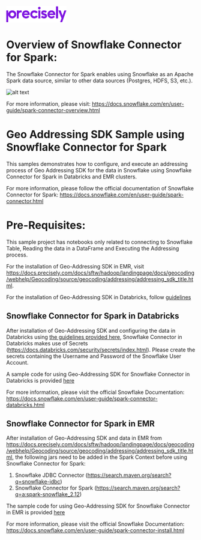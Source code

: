 ![Precisely](../../Precisely_Logo.png)

# Overview of Snowflake Connector for Spark:

The Snowflake Connector for Spark enables using Snowflake as an Apache Spark data source, similar to other data
sources (Postgres, HDFS, S3, etc.).

![alt text](https://docs.snowflake.com/en/_images/spark-snowflake-data-source.png)

For more information, please visit: https://docs.snowflake.com/en/user-guide/spark-connector-overview.html

# Geo Addressing SDK Sample using Snowflake Connector for Spark

This samples demonstrates how to configure, and execute an addressing process of Geo Addressing SDK for the data in
Snowflake using Snowflake Connector for Spark in Databricks and EMR clusters.

For more information, please follow the official documentation of Snowflake Connector for
Spark: https://docs.snowflake.com/en/user-guide/spark-connector.html

# Pre-Requisites:

This sample project has notebooks only related to connecting to Snowflake Table, Reading the data in a DataFrame and
Executing the Addressing process.

For the installation of Geo-Addressing SDK in EMR,
visit https://docs.precisely.com/docs/sftw/hadoop/landingpage/docs/geocoding/webhelp/Geocoding/source/geocoding/addressing/addressing_sdk_title.html.

For the installation of Geo-Addressing SDK in Databricks, follow [guidelines](../databricks-addressing/README.md)

## Snowflake Connector for Spark in Databricks

After installation of Geo-Addressing SDK and configuring the data in Databricks
using [the guidelines provided here](../databricks-addressing/README.md), Snowflake Connector in Databricks makes use of
Secrets (https://docs.databricks.com/security/secrets/index.html). Please create the secrets containing the Username and
Password of the Snowflake User Account.

A sample code for using Geo-Addressing SDK for Snowflake Connector in Databricks is
provided [here](../snowflake-connector/databricks/Snowflake_Connector_Addressing_Demo.ipynb)

For more information, please visit the official Snowflake
Documentation: https://docs.snowflake.com/en/user-guide/spark-connector-databricks.html

## Snowflake Connector for Spark in EMR

After installation of Geo-Addressing SDK and data in EMR
from https://docs.precisely.com/docs/sftw/hadoop/landingpage/docs/geocoding/webhelp/Geocoding/source/geocoding/addressing/addressing_sdk_title.html,
the following jars need to be added in the Spark Context before using Snowflake Connector for Spark:

1. Snowflake JDBC Connector (https://search.maven.org/search?q=snowflake-jdbc)
2. Snowflake Connector for Spark (https://search.maven.org/search?q=a:spark-snowflake_2.12)

The sample code for using Geo-Addressing SDK for Snowflake Connector in EMR is
provided [here](../snowflake-connector/emr/EMR_PySpark_Addressing_Snowflake_Connector.ipynb)

For more information, please visit the official Snowflake
Documentation: https://docs.snowflake.com/en/user-guide/spark-connector-install.html